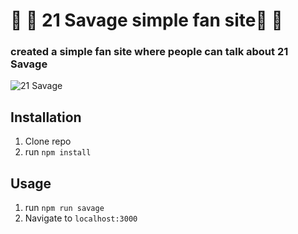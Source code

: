 # :bat: :fallen_leaf: 21 Savage simple fan site:fallen_leaf: :bat:

### created a simple fan site where people can talk about 21 Savage

![21 Savage](https://im2.ezgif.com/tmp/ezgif-2-a994b5c27e.gif)

## Installation

1. Clone repo
2. run `npm install`

## Usage

1. run `npm run savage`
2. Navigate to `localhost:3000`
